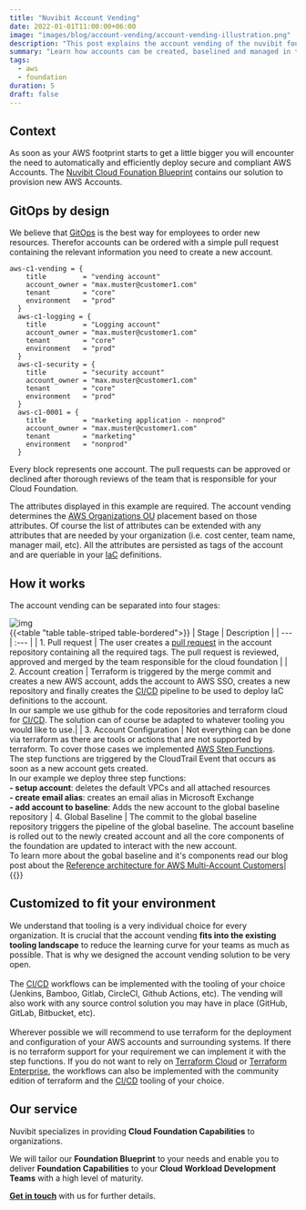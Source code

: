 ```yaml
---
title: "Nuvibit Account Vending"
date: 2022-01-01T11:00:00+06:00
image: "images/blog/account-vending/account-vending-illustration.png"
description: "This post explains the account vending of the nuvibit foundation blueprint."
summary: "Learn how accounts can be created, baselined and managed in the nuvibit cloud foundation blueprint."
tags:
  - aws
  - foundation
duration: 5
draft: false
---
```

## Context

As soon as your AWS footprint starts to get a little bigger you will encounter the need to automatically and efficiently deploy secure and compliant AWS Accounts. 
The [Nuvibit Cloud Founation Blueprint](products/foundation-blueprint) contains our solution to provision new AWS Accounts.

## GitOps by design
We believe that [GitOps](faq/#gitops 'What is GitOps?') is the best way for employees to order new resources. Therefor accounts can be ordered with a simple pull request containing the relevant information you need to create a new account.

```
aws-c1-vending = {
    title         = "vending account"
    account_owner = "max.muster@customer1.com"
    tenant        = "core"
    environment   = "prod"
  }
  aws-c1-logging = {
    title         = "Logging account"
    account_owner = "max.muster@customer1.com"
    tenant        = "core"
    environment   = "prod"
  }
  aws-c1-security = {
    title         = "security account"
    account_owner = "max.muster@customer1.com"
    tenant        = "core"
    environment   = "prod"
  }
  aws-c1-0001 = {
    title         = "marketing application - nonprod"
    account_owner = "max.muster@customer1.com"
    tenant        = "marketing"
    environment   = "nonprod"
  }
```

Every block represents one account. The pull requests can be approved or declined after thorough reviews of the team that is responsible for your Cloud Foundation.

The attributes displayed in this example are required. The account vending determines the [AWS Organizations OU](https://docs.aws.amazon.com/organizations/latest/userguide/orgs_manage_ous.html) placement based on those attributes. Of course the list of attributes can be extended with any attributes that are needed by your organization (i.e. cost center, team name, manager mail, etc).
All the attributes are persisted as tags of the account and are queriable in your [IaC](faq/#iac 'What is Infrastructure as Code?') definitions.

## How it works

The account vending can be separated into four stages:

![img](images/blog/account-vending/account-vending-diag.png)
<br/>
{{<table "table table-striped table-bordered">}}
| Stage | Description |
| ---   | :---  |
| 1. Pull request | The user creates a [pull request](https://docs.github.com/en/pull-requests/collaborating-with-pull-requests/proposing-changes-to-your-work-with-pull-requests/about-pull-requests) in the account repository containing all the required tags. The pull request is reviewed, approved and merged by the team responsible for the cloud foundation |
| 2. Account creation | Terraform is triggered by the merge commit and creates a new AWS account, adds the account to AWS SSO, creates a new repository and finally creates the [CI/CD](faq/#cicd 'What is CI/CD?') pipeline to be used to deploy IaC definitions to the account. <br/> In our sample we use github for the code repositories and terraform cloud for [CI/CD](faq/#cicd 'What is CI/CD'). The solution can of course be adapted to whatever tooling you would like to use.|
| 3. Account Configuration | Not everything can be done via terraform as there are tools or actions that are not supported by terraform. To cover those cases we implemented [AWS Step Functions](https://aws.amazon.com/step-functions/?step-functions.sort-by=item.additionalFields.postDateTime&step-functions.sort-order=desc). <br/>The step functions are triggered by the CloudTrail Event that occurs as soon as a new account gets created. <br/>In our example we deploy three step functions: <br/>**- setup account**: deletes the default VPCs and all attached resources<br/>**- create email alias**: creates an email alias in Microsoft Exchange<br/>**- add account to baseline**: Adds the new account to the global baseline repository
| 4. Global Baseline | The commit to the global baseline repository triggers the pipeline of the global baseline. The account baseline is rolled out to the newly created account and all the core components of the foundation are updated to interact with the new account.<br/>To learn more about the gobal baseline and it's components read our blog post about the [Reference architecture for AWS Multi-Account Customers](blog/aws-multiaccount-reference-architecture)|
{{</table>}}
<br/>

## Customized to fit your environment
We understand that tooling is a very individual choice for every organization. It is crucial that the account vending **fits into the existing tooling landscape** to reduce the learning curve for your teams as much as possible.
That is why we designed the account vending solution to be very open.<br/><br/>
The [CI/CD](faq/#cicd 'What is CI/CD?') workflows can be implemented with the tooling of your choice (Jenkins, Bamboo, Gitlab, CircleCI, Github Actions, etc). The vending will also work with any source control solution you may have in place (GitHub, GitLab, Bitbucket, etc).<br/><br/>
Wherever possible we will recommend to use terraform for the deployment and configuration of your AWS accounts and surrounding systems. If there is no terraform support for your requirement we can implement it with the step functions.
If you do not want to rely on [Terraform Cloud](https://www.terraform.io/cloud) or [Terraform Enterprise](https://www.terraform.io/enterprise), the workflows can also be implemented with the community edition of terraform and the [CI/CD](faq/#cicd 'What is CI/CD?') tooling of your choice.

## Our service

Nuvibit specializes in providing **Cloud Foundation Capabilities** to organizations.

We will tailor our **Foundation Blueprint** to your needs and enable you to deliver **Foundation Capabilities** to your **Cloud Workload Development Teams** with a high level of maturity.

**[Get in touch](/contact/ 'Contact us for more information!')** with us for further details.